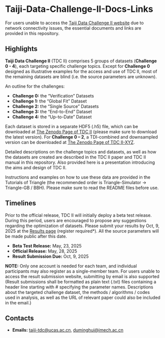 # Taiji-Data-Challenge-II-Docs-Links
For users unable to access the [Taiji Data Challenge II website](http://gr.imech.ac.cn/overview/) due to network connectivity issues, the essential documents and links are provided in this repository.

## Highlights 
**Taiji Data Challenge II** (TDC II) comprises 5 groups of datasets (**Challenge 0 - 4**), each targeting specific challenge topics. Except for **Challenge 0** designed as illustrative examples for the access and use of TDC II, most of the remaining datasets are blind (i.e. the source parameters are unknown).

An outline for the challenges:
- **Challenge 0:** the “Verification” Datasets
- **Challenge 1:** the “Global Fit” Dataset
- **Challenge 2:** the “Single Source” Datasets
- **Challenge 3:** the “End-to-End” Dataset
- **Challenge 4:** the “Up-to-Date” Dataset

Each dataset is stored in a separate HDF5 (.h5) file, which can be downloaded at [The Zenodo Page of TDC II](https://zenodo.org/records/15469565) (please make sure to download the latest version). For **Challenge 0 – 2**, a TDI-combined and downsampled version can be downloaded at [The Zenodo Page of TDC II-XYZ](https://zenodo.org/records/15469724).

Detailed descriptions on the challenge topics and datasets, as well as how the datasets are created are described in the TDC II paper and TDC II manual in this repository. 
Also provided here is a presentation introducing the aims and design of TDC II. 

Instructions and examples on how to use these data are provided in the Tutorials of Triangle (the recommended order is Triangle-Simulator -> Triangle-GB / BBH). 
Please make sure to read the README files before use. 

## Timelines
Prior to the official release, TDC II will initially deploy a beta test release. During this period, users are encouraged to propose any suggestions regarding the optimization of datasets. Please submit your results by Oct, 9, 2025 at the [Results page](http://gr.imech.ac.cn/results/) (register required*). All the source parameters will be made public after this date. 

- **Beta Test Release:** May, 23, 2025
- **Official Release:** May, 28, 2025
- **Result Submission Due:** Oct, 9, 2025

**NOTE:** Only one account is needed for each team, and individual participants may also register as a single-member team. For users unable to access the result submission website, submitting by email is also supported (Result submissions shall be formatted as plain text (.txt) files containing a header line starting with # specifying the parameter names. Descriptions about the targeted challenge dataset, the methods / algorithms / codes used in analysis, as well as the URL of relevant paper could also be included in the email.)

## Contacts 
- **Emails:** taiji-tdc@ucas.ac.cn, duminghui@imech.ac.cn


